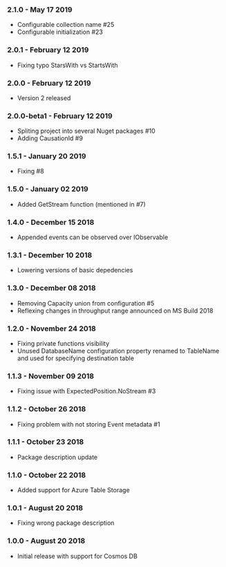 ### 2.1.0 - May 17 2019
* Configurable collection name #25
* Configurable initialization #23

### 2.0.1 - February 12 2019
* Fixing typo StarsWith vs StartsWith

### 2.0.0 - February 12 2019
* Version 2 released

### 2.0.0-beta1 - February 12 2019
* Spliting project into several Nuget packages #10
* Adding CausationId #9

### 1.5.1 - January 20 2019
* Fixing #8

### 1.5.0 - January 02 2019
* Added GetStream function (mentioned in #7)

### 1.4.0 - December 15 2018
* Appended events can be observed over IObservable

### 1.3.1 - December 10 2018
* Lowering versions of basic depedencies

### 1.3.0 - December 08 2018
* Removing Capacity union from configuration #5
* Reflexing changes in throughput range announced on MS Build 2018

### 1.2.0 - November 24 2018
* Fixing private functions visibility
* Unused DatabaseName configuration property renamed to TableName and used for specifying destination table

### 1.1.3 - November 09 2018
* Fixing issue with ExpectedPosition.NoStream #3

### 1.1.2 - October 26 2018
* Fixing problem with not storing Event metadata #1

### 1.1.1 - October 23 2018
* Package description update

### 1.1.0 - October 22 2018
* Added support for Azure Table Storage

### 1.0.1 - August 20 2018
* Fixing wrong package description

### 1.0.0 - August 20 2018
* Initial release with support for Cosmos DB